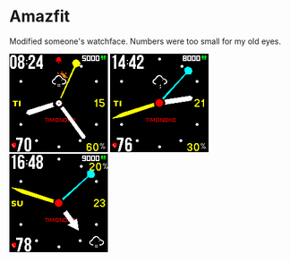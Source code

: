 # Amazfit
Modified someone's watchface. Numbers were too small for my old eyes.

<img src=noko_packed_animated_4.png>
<img src=noko_packed_animated_7.png>
<img src=noko_packed_animated_8.png>
